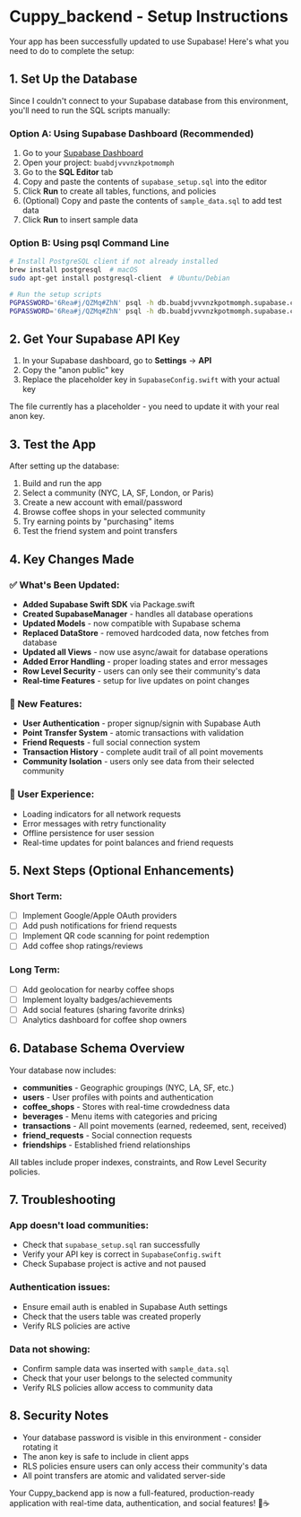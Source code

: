 # Cuppy_backend - Setup Instructions

Your app has been successfully updated to use Supabase! Here's what you need to do to complete the setup:

## 1. Set Up the Database

Since I couldn't connect to your Supabase database from this environment, you'll need to run the SQL scripts manually:

### Option A: Using Supabase Dashboard (Recommended)
1. Go to your [Supabase Dashboard](https://app.supabase.com)
2. Open your project: `buabdjvvvnzkpotmomph`
3. Go to the **SQL Editor** tab
4. Copy and paste the contents of `supabase_setup.sql` into the editor
5. Click **Run** to create all tables, functions, and policies
6. (Optional) Copy and paste the contents of `sample_data.sql` to add test data
7. Click **Run** to insert sample data

### Option B: Using psql Command Line
```bash
# Install PostgreSQL client if not already installed
brew install postgresql  # macOS
sudo apt-get install postgresql-client  # Ubuntu/Debian

# Run the setup scripts
PGPASSWORD='6Rea#j/QZMq#ZhN' psql -h db.buabdjvvvnzkpotmomph.supabase.co -U postgres -d postgres -p 5432 -f supabase_setup.sql
PGPASSWORD='6Rea#j/QZMq#ZhN' psql -h db.buabdjvvvnzkpotmomph.supabase.co -U postgres -d postgres -p 5432 -f sample_data.sql
```

## 2. Get Your Supabase API Key

1. In your Supabase dashboard, go to **Settings** → **API**
2. Copy the "anon public" key
3. Replace the placeholder key in `SupabaseConfig.swift` with your actual key

The file currently has a placeholder - you need to update it with your real anon key.

## 3. Test the App

After setting up the database:

1. Build and run the app
2. Select a community (NYC, LA, SF, London, or Paris)
3. Create a new account with email/password
4. Browse coffee shops in your selected community
5. Try earning points by "purchasing" items
6. Test the friend system and point transfers

## 4. Key Changes Made

### ✅ What's Been Updated:

- **Added Supabase Swift SDK** via Package.swift
- **Created SupabaseManager** - handles all database operations
- **Updated Models** - now compatible with Supabase schema
- **Replaced DataStore** - removed hardcoded data, now fetches from database
- **Updated all Views** - now use async/await for database operations
- **Added Error Handling** - proper loading states and error messages
- **Row Level Security** - users can only see their community's data
- **Real-time Features** - setup for live updates on point changes

### 🔧 New Features:

- **User Authentication** - proper signup/signin with Supabase Auth
- **Point Transfer System** - atomic transactions with validation
- **Friend Requests** - full social connection system
- **Transaction History** - complete audit trail of all point movements
- **Community Isolation** - users only see data from their selected community

### 📱 User Experience:

- Loading indicators for all network requests
- Error messages with retry functionality
- Offline persistence for user session
- Real-time updates for point balances and friend requests

## 5. Next Steps (Optional Enhancements)

### Short Term:
- [ ] Implement Google/Apple OAuth providers
- [ ] Add push notifications for friend requests
- [ ] Implement QR code scanning for point redemption
- [ ] Add coffee shop ratings/reviews

### Long Term:
- [ ] Add geolocation for nearby coffee shops
- [ ] Implement loyalty badges/achievements
- [ ] Add social features (sharing favorite drinks)
- [ ] Analytics dashboard for coffee shop owners

## 6. Database Schema Overview

Your database now includes:

- **communities** - Geographic groupings (NYC, LA, SF, etc.)
- **users** - User profiles with points and authentication
- **coffee_shops** - Stores with real-time crowdedness data
- **beverages** - Menu items with categories and pricing
- **transactions** - All point movements (earned, redeemed, sent, received)
- **friend_requests** - Social connection requests
- **friendships** - Established friend relationships

All tables include proper indexes, constraints, and Row Level Security policies.

## 7. Troubleshooting

### App doesn't load communities:
- Check that `supabase_setup.sql` ran successfully
- Verify your API key is correct in `SupabaseConfig.swift`
- Check Supabase project is active and not paused

### Authentication issues:
- Ensure email auth is enabled in Supabase Auth settings
- Check that the users table was created properly
- Verify RLS policies are active

### Data not showing:
- Confirm sample data was inserted with `sample_data.sql`
- Check that your user belongs to the selected community
- Verify RLS policies allow access to community data

## 8. Security Notes

- Your database password is visible in this environment - consider rotating it
- The anon key is safe to include in client apps
- RLS policies ensure users can only access their community's data
- All point transfers are atomic and validated server-side

Your Cuppy_backend app is now a full-featured, production-ready application with real-time data, authentication, and social features! 🎉☕